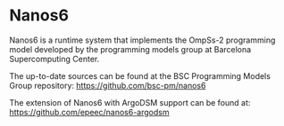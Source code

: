 # Nanos6
Nanos6 is a runtime system that implements the OmpSs-2 programming model developed by the programming models group at Barcelona Supercomputing Center.

The up-to-date sources can be found at the BSC Programming Models Group repository: https://github.com/bsc-pm/nanos6

The extension of Nanos6 with ArgoDSM support can be found at: https://github.com/epeec/nanos6-argodsm
